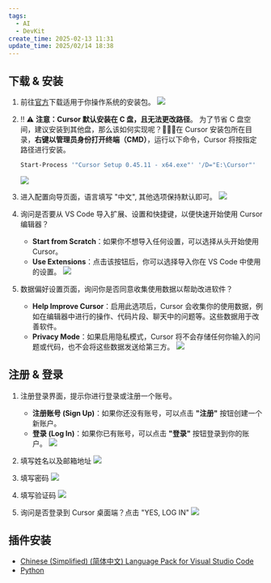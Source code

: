 ```yaml
---
tags:
  - AI
  - DevKit
create_time: 2025-02-13 11:31
update_time: 2025/02/14 18:38
---
```


## 下载 & 安装

1. 前往[官方](https://www.cursor.com/cn)下载适用于你操作系统的安装包。
	![](https://img.xiaorang.fun/202502132155298.png)

2. ‼️ ⚠️ **注意：Cursor 默认安装在 C 盘，且无法更改路径**。
	为了节省 C 盘空间，建议安装到其他盘，那么该如何实现呢？🌠🌠🌠在 Cursor 安装包所在目录，**右键以管理员身份打开终端（CMD）**，运行以下命令，Cursor 将按指定路径进行安装。

	```bash
	Start-Process '"Cursor Setup 0.45.11 - x64.exe"' '/D="E:\Cursor"'
	```

	![](https://img.xiaorang.fun/202502132151517.png)

3. 进入配置向导页面，语言填写 "中文", 其他选项保持默认即可。
	![](https://img.xiaorang.fun/202502132152490.png)

4. 询问是否要从 VS Code 导入扩展、设置和快捷键，以便快速开始使用 Cursor 编辑器？
	- **Start from Scratch**：如果你不想导入任何设置，可以选择从头开始使用 Cursor。
	- **Use Extensions**：点击该按钮后，你可以选择导入你在 VS Code 中使用的设置。
	![](https://img.xiaorang.fun/202502132152674.png)

5. 数据偏好设置页面，询问你是否同意收集使用数据以帮助改进软件？
	- **Help Improve Cursor**：启用此选项后，Cursor 会收集你的使用数据，例如在编辑器中进行的操作、代码片段、聊天中的问题等。这些数据用于改善软件。
	- **Privacy Mode**：如果启用隐私模式，Cursor 将不会存储任何你输入的问题或代码，也不会将这些数据发送给第三方。
	![](https://img.xiaorang.fun/202502132153496.png)

## 注册 & 登录

1. 注册登录界面，提示你进行登录或注册一个账号。
	- **注册账号 (Sign Up)**：如果你还没有账号，可以点击 **"注册"** 按钮创建一个新账户。
	- **登录 (Log In)**：如果你已有账号，可以点击 **"登录"** 按钮登录到你的账户。
	![](https://img.xiaorang.fun/202502132153327.png)

2. 填写姓名以及邮箱地址
	![](https://img.xiaorang.fun/202502132153348.png)

3. 填写密码
	![](https://img.xiaorang.fun/202502132154849.png)

4. 填写验证码
	![](https://img.xiaorang.fun/202502132154835.png)

5. 询问是否登录到 Cursor 桌面端？点击 "YES, LOG IN"
	![](https://img.xiaorang.fun/202502132154946.png)

## 插件安装

- [Chinese (Simplified) (简体中文) Language Pack for Visual Studio Code](https://marketplace.visualstudio.com/items?itemName=MS-CEINTL.vscode-language-pack-zh-hans)
- [Python](https://marketplace.cursorapi.com/items?itemName=ms-python.python)
